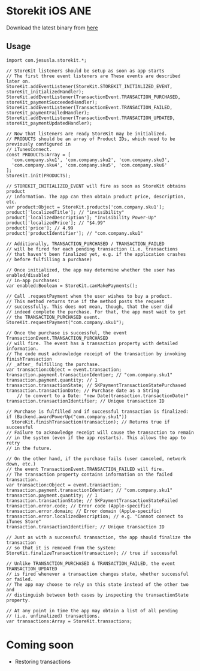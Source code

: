 Storekit iOS ANE
================
Download the latest binary from [here](ane-storekit/wiki/storekit.ane)

Usage
-----
    import com.jesusla.storekit.*;

    // StoreKit listeners should be setup as soon as app starts
    // The first three event listeners are These events are described later on.
    StoreKit.addEventListener(StoreKit.STOREKIT_INITIALIZED_EVENT, storeKit_initializedHandler);
    StoreKit.addEventListener(TransactionEvent.TRANSACTION_PURCHASED, storeKit_paymentSucceededHandler);
    StoreKit.addEventListener(TransactionEvent.TRANSACTION_FAILED, storeKit_paymentFailedHandler);
    StoreKit.addEventListener(TransactionEvent.TRANSACTION_UPDATED, storeKit_paymentUpdatedHandler);

    // Now that listeners are ready StoreKit may be initialized.
    // PRODUCTS should be an array of Product IDs, which need to be previously configured in
    // iTunesConnect.
    const PRODUCTS:Array = [
      'com.company.sku1', 'com.company.sku2', 'com.company.sku3',
      'com.company.sku4', 'com.company.sku5', 'com.company.sku6'
    ];
    StoreKit.init(PRODUCTS);

    // STOREKIT_INITIALIZED_EVENT will fire as soon as StoreKit obtains product
    // information. The app can then obtain product price, description, etc.
    var product:Object = StoreKit.products['com.company.sku1'];
    product['localizedTitle']; // "invisibility"
    product['localizedDescription']; "Invisibility Power-Up"
    product['localizedPrice']; // "$4.99"
    product['price']; // 4.99
    product['productIdentifier']; // "com.company.sku1"

    // Additionally, TRANSACTION_PURCHASED / TRANSACTION_FAILED
    // will be fired for each pending transaction (i.e. transactions
    // that haven't been finalized yet, e.g. if the application crashes
    // before fulfilling a purchase)

    // Once initialized, the app may determine whether the user has enabled/disabled
    // in-app purchases:
    var enabled:Boolean = StoreKit.canMakePayments();

    // Call .requestPayment when the user wishes to buy a product.
    // This method returns true if the method posts the request
    // successfully. This does not mean, though, that the user did
    // indeed complete the purchase. For that, the app must wait to get
    // the TRANSACTION_PURCHASED event.
    StoreKit.requestPayment("com.company.sku1");

    // Once the purchase is successful, the event TransactionEvent.TRANSACTION_PURCHASED
    // will fire. The event has a transaction property with detailed information.
    // The code must acknowledge receipt of the transaction by invoking finishTransaction
    // _after_ fulfilling the purchase.
    var transaction:Object = event.transaction;
    transaction.payment.transactionIdentier; // "com.company.sku1"
    transaction.payment.quantity; // 1
    transaction.transactionState; // SKPaymentTransactionStatePurchased
    transaction.transactionDate; // Purchase date as a String
        // to convert to a Date: "new Date(transaction.transactionDate)"
    transaction.transactionIdentifier; // Unique transaction ID

    // Purchase is fulfilled and if successful transaction is finalized:
    if (Backend.awardPowerUp("com.company.sku1"))
      StoreKit.finishTransaction(transaction); // Returns true if successful
    // Failure to acknowledge receipt will cause the transaction to remain
    // in the system (even if the app restarts). This allows the app to retry
    // in the future.

    // On the other hand, if the purchase fails (user canceled, network down, etc.)
    // the event TransactionEvent.TRANSACTION_FAILED will fire.
    // The transaction property contains information on the failed transaction.
    var transaction:Object = event.transaction;
    transaction.payment.transactionIdentier; // "com.company.sku1"
    transaction.payment.quantity; // 1
    transaction.transactionState; // SKPaymentTransactionStateFailed
    transaction.error.code; // Error code (Apple-specific)
    transaction.error.domain; // Error domain (Apple-specific)
    transaction.error.localizedDescription; // e.g. "Cannot connect to iTunes Store"
    transaction.transactionIdentifier; // Unique transaction ID

    // Just as with a successful transaction, the app should finalize the transaction
    // so that it is removed from the system:
    StoreKit.finalizeTransaction(transaction); // true if successful

    // Unlike TRANSACTION_PURCHASED & TRANSACTION_FAILED, the event TRANSACTION_UPDATED
    // is fired whenever a transaction changes state, whether successful or failed.
    // The app may choose to rely on this state instead of the other two and
    // distinguish between both cases by inspecting the transactionState property.

    // At any point in time the app may obtain a list of all pending
    // (i.e. unfinalized) transactions.
    var transactions:Array = StoreKit.transactions;

Coming soon
===========
* Restoring transactions
